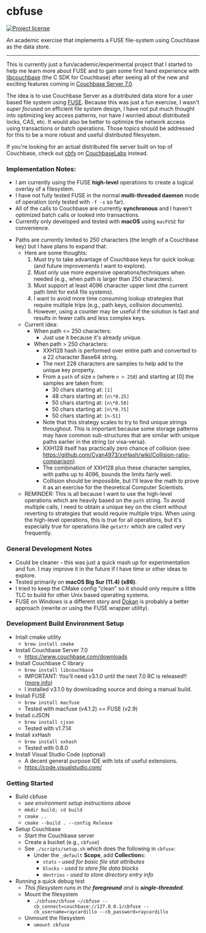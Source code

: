 cbfuse
======

[![Project license](https://img.shields.io/badge/license-Apache%202.0-informational)](https://www.apache.org/licenses/LICENSE-2.0)

An academic exercise that implements a FUSE file-system using Couchbase as the data store.

----------

This is currently just a fun/academic/experimental project that I started to help me learn more about FUSE and to gain some first hand experience with [libcouchbase](https://github.com/couchbase/libcouchbase) (the C SDK for Couchbase) after seeing all of the new and exciting features coming in [Couchbase Server 7.0](https://www.couchbase.com/products/server).

The idea is to use Couchbase Server as a distributed data store for a user based file system using [FUSE](https://github.com/libfuse/libfuse). Because this was just a fun exercise, I wasn't _super focused_ on efficient file system design, I have not put much thought into optimizing key access patterns, nor have I worried about distributed locks, CAS, etc. It would also be better to optimize the network access using transactions or batch operations. Those topics should be addressed for this to be a more robust and useful distributed filesystem.

If you're looking for an actual distributed file server built on top of Couchbase, check out [cbfs](https://github.com/couchbaselabs/cbfs) on [CouchbaseLabs](https://github.com/couchbaselabs) instead. 

### Implementation Notes:
- I am currently using the FUSE **high-level** operations to create a logical overlay of a filesystem.
- I have not fully tested FUSE in the normal **multi-threaded daemon** mode of operation (only tested with `-f -s` so far).
- All of the calls to Couchbase are currently **synchronous** and I haven't optimized batch calls or looked into transactions.
- Currently only developed and tested with **macOS** using `macFUSE` for convenience.
* Paths are currently limited to 250 characters (the length of a Couchbase key) but I have plans to expand that.
  * Here are some thoughts:
    1. Must try to take advantage of Couchbase keys for quick lookup (and future improvements I want to explore).
    1. Must only use more expensive operations/techniques when needed (e.g., when path is larger than 250 characters).
    1. Must support at least 4096 character upper limit (the current path limit for ext4 file systems).
    1. I want to avoid more time consuming lookup strategies that require multiple trips (e.g., path keys, collision documents).
    1. However, using a counter may be useful if the solution is fast and results in fewer calls and less complex keys.
  * Current idea:
    - When path <= 250 characters:
      - Just use it because it's already unique.
    - When path > 250 characters:
      - XXH128 hash is performed over entire path and converted to a 22 character Base64 string.
      - The next 228 characters are samples to help add to the unique key property.
      - From a `path` of size `n` (where `n > 250`) and starting at [0] the samples are taken from:
        - 30 chars starting at: `[1]`
        - 48 chars starting at: `[n\*0.25]`
        - 50 chars starting at: `[n\*0.50]`
        - 50 chars starting at: `[n\*0.75]`
        - 50 chars starting at: `[n-51]`
      - Note that this strategy scales to try to find unique strings throughout. This is important because some storage patterns may have common sub-structures that are similar with unique paths earlier in the string (or visa-versa).
      - XXH128 itself has practically zero chance of collision (see: https://github.com/Cyan4973/xxHash/wiki/Collision-ratio-comparison).
      - The combination of XXH128 plus these character samples, with paths up to 4096, bounds the limits fairly well.
      - Collision should be impossible, but I'll leave the math to prove it as an exercise for the theoretical Computer Scientists.
  * REMINDER: This is all because I want to use the high-level operations which are heavily based on the `path` string. To avoid multiple calls, I need to obtain a unique key on the client without reverting to strategies that would require multiple trips. When using the high-level operations, this is true for all operations, but it's especially true for operations like `getattr` which are called very frequently. 

### General Development Notes
- Could be cleaner - this was just a quick mash up for experimentation and fun. I may improve it in the future if I have time or other ideas to explore.
- Tested primarily on **macOS Big Sur (11.4) (x86)**.
- I tried to keep the CMake config "clean" so it should only require a little TLC to build for other Unix based operating systems.
- FUSE on Windows is a different story and [Dokan](https://dokan-dev.github.io/) is probably a better approach (rewrite or using the FUSE wrapper utility).

### Development Build Environment Setup
- Intall cmake utility
  - `brew install cmake`
- Install Couchbase Server 7.0
  - https://www.couchbase.com/downloads
- Install Couchbase C library
  - `brew install libcouchbase`
  - IMPORTANT: You'll need v3.1.0 until the next 7.0 RC is released!! ([more info](https://issues.couchbase.com/browse/JSCBC-890?jql=text%20~%20%22LCB_ERR_KVENGINE_INVALID_PACKET%22))
  - I installed v3.1.0 by downloading source and doing a manual build.
- Install FUSE
  - `brew install macfuse`
  - Tested with macfuse (v4.1.2) == FUSE (v2.9)
- Install cJSON
  - `brew install cjson`
  - Tested with v1.7.14
- Install xxHash 
  - `brew install xxhash`
  - Tested with 0.8.0
- Install Visual Studio Code (optional)
  - A decent general purpose IDE with lots of useful extensions.
  - https://code.visualstudio.com/

### Getting Started
- Build cbfuse
  -  _see environment setup instructions above_
  - `mkdir build; cd build`
  - `cmake ..`
  - `cmake --build . --config Release`
- Setup Couchbase
  - Start the Couchbase server
  - Create a bucket (e.g., `cbfuse`)
  - See `./scripts/setup.sh` which does the following in `cbfuse`:
    - Under the `_default` **Scope**, add **Collection**s:
      - `stats` - _used for basic file stat attributes_
      - `blocks` - _used to store file data blocks_
      - `dentries` - _used to store directory entry info_
- Running a quick debug test
  - _This filesystem runs in the **foreground** and is **single-threaded**._
  - Mount the filesystem
    - `./cbfuse/cbfuse ~/cbfuse --cb_connect=couchbase://127.0.0.1/cbfuse --cb_username=raycardillo --cb_password=raycardillo`
  - Unmount the filesystem
    - `umount cbfuse`
